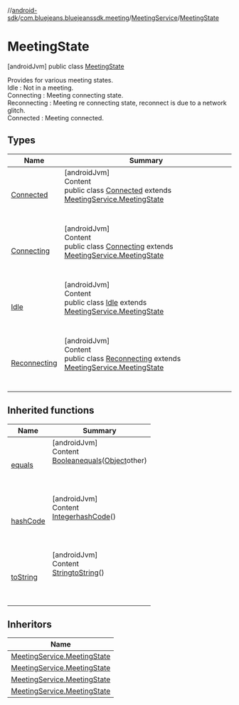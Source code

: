 //[android-sdk](../../../../index.md)/[com.bluejeans.bluejeanssdk.meeting](../../index.md)/[MeetingService](../index.md)/[MeetingState](index.md)



# MeetingState  
 [androidJvm] public class [MeetingState](index.md)

Provides for various meeting states.</br> Idle : Not in a meeting.</br> Connecting : Meeting connecting state.</br> Reconnecting : Meeting re connecting state, reconnect is due to a network glitch.</br> Connected : Meeting connected.</br>

   


## Types  
  
|  Name |  Summary | 
|---|---|
| <a name="com.bluejeans.bluejeanssdk.meeting/MeetingService.MeetingState.Connected///PointingToDeclaration/"></a>[Connected](-connected/index.md)| <a name="com.bluejeans.bluejeanssdk.meeting/MeetingService.MeetingState.Connected///PointingToDeclaration/"></a>[androidJvm]  <br>Content  <br>public class [Connected](-connected/index.md) extends [MeetingService.MeetingState](index.md)  <br><br><br>|
| <a name="com.bluejeans.bluejeanssdk.meeting/MeetingService.MeetingState.Connecting///PointingToDeclaration/"></a>[Connecting](-connecting/index.md)| <a name="com.bluejeans.bluejeanssdk.meeting/MeetingService.MeetingState.Connecting///PointingToDeclaration/"></a>[androidJvm]  <br>Content  <br>public class [Connecting](-connecting/index.md) extends [MeetingService.MeetingState](index.md)  <br><br><br>|
| <a name="com.bluejeans.bluejeanssdk.meeting/MeetingService.MeetingState.Idle///PointingToDeclaration/"></a>[Idle](-idle/index.md)| <a name="com.bluejeans.bluejeanssdk.meeting/MeetingService.MeetingState.Idle///PointingToDeclaration/"></a>[androidJvm]  <br>Content  <br>public class [Idle](-idle/index.md) extends [MeetingService.MeetingState](index.md)  <br><br><br>|
| <a name="com.bluejeans.bluejeanssdk.meeting/MeetingService.MeetingState.Reconnecting///PointingToDeclaration/"></a>[Reconnecting](-reconnecting/index.md)| <a name="com.bluejeans.bluejeanssdk.meeting/MeetingService.MeetingState.Reconnecting///PointingToDeclaration/"></a>[androidJvm]  <br>Content  <br>public class [Reconnecting](-reconnecting/index.md) extends [MeetingService.MeetingState](index.md)  <br><br><br>|


## Inherited functions  
  
|  Name |  Summary | 
|---|---|
| <a name="kotlin/MeetingService.MeetingState/equals/#kotlin.Any?/PointingToDeclaration/"></a>[equals](index.md#-1892516905%2FFunctions%2F-435046686)| <a name="kotlin/MeetingService.MeetingState/equals/#kotlin.Any?/PointingToDeclaration/"></a>[androidJvm]  <br>Content  <br>[Boolean](https://developer.android.com/reference/kotlin/java/lang/Boolean.html)[equals](index.md#-1892516905%2FFunctions%2F-435046686)([Object](https://developer.android.com/reference/kotlin/java/lang/Object.html)other)  <br>  <br><br><br>|
| <a name="kotlin/MeetingService.MeetingState/hashCode/#/PointingToDeclaration/"></a>[hashCode](index.md#-1125535953%2FFunctions%2F-435046686)| <a name="kotlin/MeetingService.MeetingState/hashCode/#/PointingToDeclaration/"></a>[androidJvm]  <br>Content  <br>[Integer](https://developer.android.com/reference/kotlin/java/lang/Integer.html)[hashCode](index.md#-1125535953%2FFunctions%2F-435046686)()  <br>  <br><br><br>|
| <a name="kotlin/MeetingService.MeetingState/toString/#/PointingToDeclaration/"></a>[toString](index.md#-1303702018%2FFunctions%2F-435046686)| <a name="kotlin/MeetingService.MeetingState/toString/#/PointingToDeclaration/"></a>[androidJvm]  <br>Content  <br>[String](https://developer.android.com/reference/kotlin/java/lang/String.html)[toString](index.md#-1303702018%2FFunctions%2F-435046686)()  <br>  <br><br><br>|


## Inheritors  
  
|  Name | 
|---|
| <a name="com.bluejeans.bluejeanssdk.meeting/MeetingService.MeetingState.Idle///PointingToDeclaration/"></a>[MeetingService.MeetingState](-idle/index.md)|
| <a name="com.bluejeans.bluejeanssdk.meeting/MeetingService.MeetingState.Connecting///PointingToDeclaration/"></a>[MeetingService.MeetingState](-connecting/index.md)|
| <a name="com.bluejeans.bluejeanssdk.meeting/MeetingService.MeetingState.Reconnecting///PointingToDeclaration/"></a>[MeetingService.MeetingState](-reconnecting/index.md)|
| <a name="com.bluejeans.bluejeanssdk.meeting/MeetingService.MeetingState.Connected///PointingToDeclaration/"></a>[MeetingService.MeetingState](-connected/index.md)|

